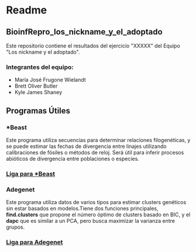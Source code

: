 # Readme
## BioinfRepro_los_nickname_y_el_adoptado

Este repositorio contiene el resultados del ejercicio "XXXXX" del Equipo "Los nickname y el adoptado".

### Integrantes del equipo:

* María José Frugone Wielandt 
* Brett Oliver Butler
* Kyle James Shaney

## Programas Útiles
### *Beast
Este programa utiliza secuencias para determinar relaciones filogenéticas, y se puede estimar las fechas de divergencia entre linajes utilizando calibraciones de fósiles o métodos de reloj. Será útil para inferir procesos abióticos de divergencia entre poblaciones o especies.
### [Liga para *Beast](http://beast2.org/)

### Adegenet
Este programa utiliza datos de varios tipos para estimar clusters genéticos sin estar basados en modelos.Tiene dos funciones principales, **find.clusters** que propone el número óptimo de clusters basado en BIC, y el **dapc** que es similar a un PCA, pero busca maximizar la varianza entre grupos.
### [Liga para Adegenet](https://cran.r-project.org/web/packages/adegenet/index.html)